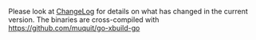 Please look at [ChangeLog](ChangeLog.md) for details on what has changed in the current version. The binaries are cross-compiled with https://github.com/muquit/go-xbuild-go